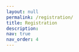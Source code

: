 ```yaml
---
layout: null
permalink: /registration/
title: Registration
description: 
nav: true
nav_order: 4
---
```


<html>
  <head>
    <meta http-equiv="refresh" content="0; url=javascript:history.back()" />
  </head>
</html>
